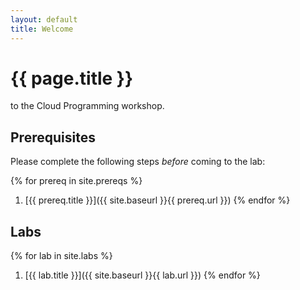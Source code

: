 ```yaml
---
layout: default
title: Welcome
---
```


# {{ page.title }}

to the Cloud Programming workshop.

## Prerequisites

Please complete the following steps _before_ coming to the lab:

{% for prereq in site.prereqs %}
  1. [{{ prereq.title }}]({{ site.baseurl }}{{ prereq.url }})
{% endfor %}

## Labs

{% for lab in site.labs %}
  1. [{{ lab.title }}]({{ site.baseurl }}{{ lab.url }})
{% endfor %}
